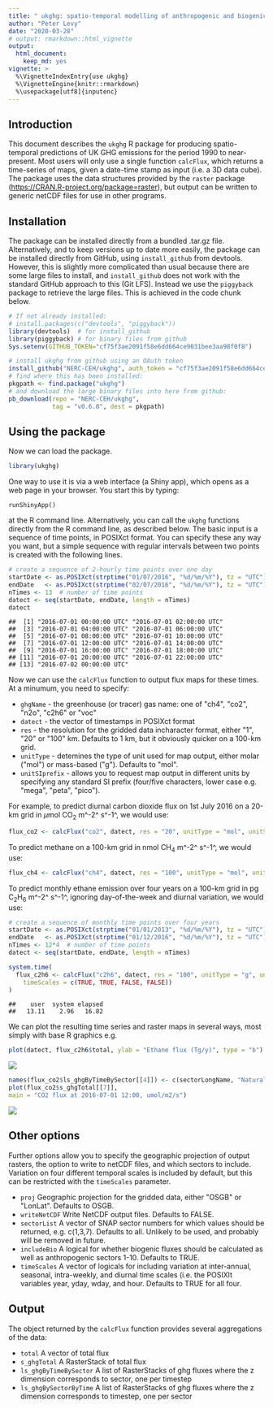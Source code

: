 ```yaml
---
title: " ukghg: spatio-temporal modelling of anthropogenic and biogenic fluxes of greenhouse gases in the UK"
author: "Peter Levy"
date: "2020-03-28"
# output: rmarkdown::html_vignette
output:
  html_document:
    keep_md: yes
vignette: >
  %\VignetteIndexEntry{use ukghg}
  %\VignetteEngine{knitr::rmarkdown}
  %\usepackage[utf8]{inputenc}
---
```




## Introduction 
This document describes the `ukghg` R package for producing spatio-temporal predictions of UK GHG emissions for the period 1990 to near-present.  Most users will only use a single function `calcFlux`, which returns a time-series of maps, given a date-time stamp as input (i.e. a 3D data cube).
The package uses the data structures provided by the `raster` package (https://CRAN.R-project.org/package=raster), but output can be written to generic netCDF files for use in other programs.

## Installation
The package can be installed directly from a bundled .tar.gz file.
Alternatively, and to keep versions up to date more easily, the package can be installed directly from GitHub, using `install_github` from devtools.
However, this is slightly more complicated than usual because there are some large files to install, and `install_github` does not work with the standard GitHub approach to this (Git LFS).
Instead we use the `piggyback` package to retrieve the large files.  This is achieved in the code chunk below.


```r
# If not already installed:
# install.packages(c("devtools", "piggyback"))
library(devtools)  # for install_github
library(piggyback) # for binary files from github
Sys.setenv(GITHUB_TOKEN="cf75f3ae2091f58e6dd664ce9031bee3aa98f0f8")

# install ukghg from github using an OAuth token
install_github("NERC-CEH/ukghg", auth_token = "cf75f3ae2091f58e6dd664ce9031bee3aa98f0f8")
# find where this has been installed:
pkgpath <- find.package("ukghg")
# and download the large binary files into here from github:
pb_download(repo = "NERC-CEH/ukghg",
            tag = "v0.6.0", dest = pkgpath)
```

## Using the package
Now we can load the package.

```r
library(ukghg)
```

One way to use it is via a web interface (a Shiny app), which opens as a web page in your browser.  You start this by typing:

`runShinyApp()`

at the R command line. Alternatively, you can call the `ukghg` functions directly from the R command line, as described below. The basic input is a sequence of time points, in POSIXct format.  You can specify these any way you want, but a simple sequence with regular intervals between two points is created with the following lines.


```r
# create a sequence of 2-hourly time points over one day
startDate <- as.POSIXct(strptime("01/07/2016", "%d/%m/%Y"), tz = "UTC")
endDate   <- as.POSIXct(strptime("02/07/2016", "%d/%m/%Y"), tz = "UTC")
nTimes <- 13  # number of time points
datect <- seq(startDate, endDate, length = nTimes)
datect
```

```
##  [1] "2016-07-01 00:00:00 UTC" "2016-07-01 02:00:00 UTC"
##  [3] "2016-07-01 04:00:00 UTC" "2016-07-01 06:00:00 UTC"
##  [5] "2016-07-01 08:00:00 UTC" "2016-07-01 10:00:00 UTC"
##  [7] "2016-07-01 12:00:00 UTC" "2016-07-01 14:00:00 UTC"
##  [9] "2016-07-01 16:00:00 UTC" "2016-07-01 18:00:00 UTC"
## [11] "2016-07-01 20:00:00 UTC" "2016-07-01 22:00:00 UTC"
## [13] "2016-07-02 00:00:00 UTC"
```

Now we can use the `calcFlux` function to output flux maps for these times.  At a minumum, you need to specify:

* `ghgName` - the greenhouse (or tracer) gas name: one of "ch4", "co2", "n2o", "c2h6" or "voc"
* `datect` - the vector of timestamps in POSIXct format
* `res`  - the resolution for the gridded data incharacter format, either "1", "20" or "100" km.  Defaults to 1 km, but it obviously quicker on a 100-km grid.
* `unitType` - detemines the type of unit used for map output, either molar ("mol") or mass-based ("g"). Defaults to "mol".
* `unitSIprefix` - allows you to request map output in different units by specifying any standard SI prefix (four/five characters, lower case e.g. "mega", "peta", "pico").

For example, to predict diurnal carbon dioxide flux on 1st July 2016 on a 20-km grid in $\mu$mol CO$_2$ m^-2^ s^-1^, we would use:

```r
flux_co2 <- calcFlux("co2", datect, res = "20", unitType = "mol", unitSIprefix = "micro")
```

To predict methane on a 100-km grid in nmol CH$_4$ m^-2^ s^-1^, we would use:

```r
flux_ch4 <- calcFlux("ch4", datect, res = "100", unitType = "mol", unitSIprefix = "nano")
```

To predict monthly ethane emission over four years on a 100-km grid in pg C$_2$H$_6$ m^-2^ s^-1^, ignoring day-of-the-week and diurnal variation, we would use:

```r
# create a sequence of monthly time points over four years
startDate <- as.POSIXct(strptime("01/01/2013", "%d/%m/%Y"), tz = "UTC")
endDate   <- as.POSIXct(strptime("01/12/2016", "%d/%m/%Y"), tz = "UTC")
nTimes <- 12*4  # number of time points
datect <- seq(startDate, endDate, length = nTimes)

system.time(
  flux_c2h6 <- calcFlux("c2h6", datect, res = "100", unitType = "g", unitSIprefix = "pico",
    timeScales = c(TRUE, TRUE, FALSE, FALSE))
)
```

```
##    user  system elapsed 
##   13.11    2.96   16.82
```

We can plot the resulting time series and raster maps in several ways, most simply with base R graphics e.g.


```r
plot(datect, flux_c2h6$total, ylab = "Ethane flux (Tg/y)", type = "b")
```

![](use_ukghg_files/figure-html/unnamed-chunk-8-1.png)<!-- -->

```r
names(flux_co2$ls_ghgByTimeBySector[[4]]) <- c(sectorLongName, "Natural")
plot(flux_co2$s_ghgTotal[[7]], 
main = "CO2 flux at 2016-07-01 12:00, umol/m2/s")
```

![](use_ukghg_files/figure-html/unnamed-chunk-8-2.png)<!-- -->

## Other options
Further options allow you to specify the geographic projection of output rasters, the option to write to netCDF files, and which sectors to include.
Variation on four different temporal scales is included by default, but this can be restricted with the `timeScales` parameter.

* `proj` Geographic projection for the gridded data, either "OSGB" or "LonLat".  Defaults to OSGB.
* `writeNetCDF` Write NetCDF output files. Defaults to FALSE.
* `sectorList` A vector of SNAP sector numbers for which values should be returned, e.g. c(1,3,7). Defaults to all. Unlikely to be used, and probably will be removed in future.
* `includeBio` A logical for whether biogenic fluxes should be calculated as well as anthropogenic sectors 1-10. Defaults to TRUE.
* `timeScales` A vector of logicals for including variation at inter-annual, seasonal, intra-weekly, and diurnal time scales (i.e. the POSIXlt variables year, yday, wday, and hour. Defaults to TRUE for all four.

## Output
The object returned by the `calcFlux` function provides several aggregations of the data:

* `total` A vector of total flux
* `s_ghgTotal` A RasterStack of total flux
* `ls_ghgByTimeBySector` A list of RasterStacks of ghg fluxes where the z dimension corresponds to sector, one per timestep
* `ls_ghgBySectorByTime` A list of RasterStacks of ghg fluxes where the z dimension corresponds to timestep, one per sector



